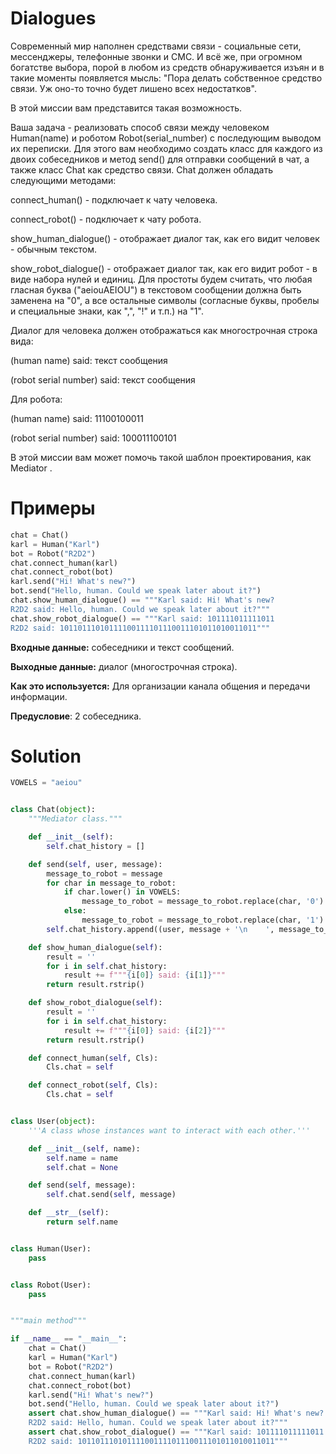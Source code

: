 # Dialogues

Современный мир наполнен средствами связи - социальные сети, мессенджеры, телефонные звонки и СМС. И всё же, при
огромном богатстве выбора, порой в любом из средств обнаруживается изъян и в такие моменты появляется мысль: "Пора
делать собственное средство связи. Уж оно-то точно будет лишено всех недостатков".

В этой миссии вам представится такая возможность.

Ваша задача - реализовать способ связи между человеком Human(name) и роботом Robot(serial_number) с последующим выводом
их переписки. Для этого вам необходимо создать класс для каждого из двоих собеседников и метод send() для отправки
сообщений в чат, а также класс Chat как средство связи. Chat должен обладать следующими методами:

connect_human() - подключает к чату человека.

connect_robot() - подключает к чату робота.

show_human_dialogue() - отображает диалог так, как его видит человек - обычным текстом.

show_robot_dialogue() - отображает диалог так, как его видит робот - в виде набора нулей и единиц. Для простоты будем
считать, что любая гласная буква ("aeiouAEIOU") в текстовом сообщении должна быть заменена на "0", а все остальные
символы (согласные буквы, пробелы и специальные знаки, как ",", "!" и т.п.) на "1".

Диалог для человека должен отображаться как многострочная строка вида:

(human name) said: текст сообщения

(robot serial number) said: текст сообщения

Для робота:

(human name) said: 11100100011

(robot serial number) said: 100011100101

В этой миссии вам может помочь такой шаблон проектирования, как Mediator .

# Примеры

```python
chat = Chat()
karl = Human("Karl")
bot = Robot("R2D2")
chat.connect_human(karl)
chat.connect_robot(bot)
karl.send("Hi! What's new?")
bot.send("Hello, human. Could we speak later about it?")
chat.show_human_dialogue() == """Karl said: Hi! What's new?
R2D2 said: Hello, human. Could we speak later about it?"""
chat.show_robot_dialogue() == """Karl said: 101111011111011
R2D2 said: 10110111010111100111101110011101011010011011"""
```

**Входные данные:** собеседники и текст сообщений.

**Выходные данные:** диалог (многострочная строка).

**Как это используется:** Для организации канала общения и передачи информации.

**Предусловие**: 2 собеседника.

# Solution

```python
VOWELS = "aeiou"


class Chat(object):
    """Mediator class."""

    def __init__(self):
        self.chat_history = []

    def send(self, user, message):
        message_to_robot = message
        for char in message_to_robot:
            if char.lower() in VOWELS:
                message_to_robot = message_to_robot.replace(char, '0')
            else:
                message_to_robot = message_to_robot.replace(char, '1')
        self.chat_history.append((user, message + '\n    ', message_to_robot + '\n    '))

    def show_human_dialogue(self):
        result = ''
        for i in self.chat_history:
            result += f"""{i[0]} said: {i[1]}"""
        return result.rstrip()

    def show_robot_dialogue(self):
        result = ''
        for i in self.chat_history:
            result += f"""{i[0]} said: {i[2]}"""
        return result.rstrip()

    def connect_human(self, Cls):
        Cls.chat = self

    def connect_robot(self, Cls):
        Cls.chat = self


class User(object):
    '''A class whose instances want to interact with each other.'''

    def __init__(self, name):
        self.name = name
        self.chat = None

    def send(self, message):
        self.chat.send(self, message)

    def __str__(self):
        return self.name


class Human(User):
    pass


class Robot(User):
    pass


"""main method"""

if __name__ == "__main__":
    chat = Chat()
    karl = Human("Karl")
    bot = Robot("R2D2")
    chat.connect_human(karl)
    chat.connect_robot(bot)
    karl.send("Hi! What's new?")
    bot.send("Hello, human. Could we speak later about it?")
    assert chat.show_human_dialogue() == """Karl said: Hi! What's new?
    R2D2 said: Hello, human. Could we speak later about it?"""
    assert chat.show_robot_dialogue() == """Karl said: 101111011111011
    R2D2 said: 10110111010111100111101110011101011010011011"""

```